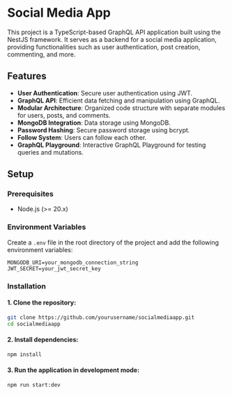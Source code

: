 # Social Media App

This project is a TypeScript-based GraphQL API application built using the NestJS framework. It serves as a backend for a social media application, providing functionalities such as user authentication, post creation, commenting, and more.

## Features

- **User Authentication**: Secure user authentication using JWT.
- **GraphQL API**: Efficient data fetching and manipulation using GraphQL.
- **Modular Architecture**: Organized code structure with separate modules for users, posts, and comments.
- **MongoDB Integration**: Data storage using MongoDB.
- **Password Hashing**: Secure password storage using bcrypt.
- **Follow System**: Users can follow each other.
- **GraphQL Playground**: Interactive GraphQL Playground for testing queries and mutations.

## Setup

### Prerequisites

- Node.js (>= 20.x)

### Environment Variables

Create a `.env` file in the root directory of the project and add the following environment variables:

```properties
MONGODB_URI=your_mongodb_connection_string
JWT_SECRET=your_jwt_secret_key
```

### Installation

#### 1. Clone the repository:

```bash
git clone https://github.com/yourusername/socialmediaapp.git
cd socialmediaapp
```

#### 2. Install dependencies:

```bash
npm install
```

#### 3. Run the application in development mode:

```bash
npm run start:dev
```
